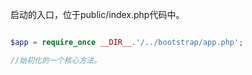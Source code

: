 启动的入口，位于public/index.php代码中。  

```php

$app = require_once __DIR__.'/../bootstrap/app.php';

//始初化的一个核心方法。
```
